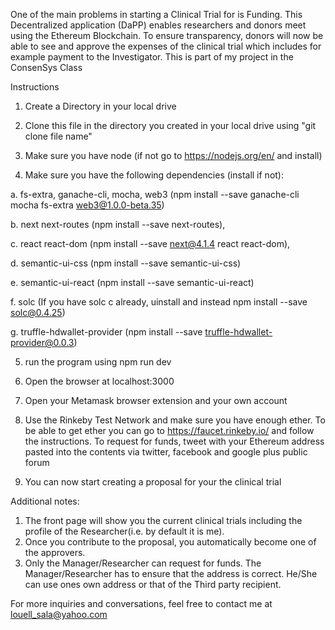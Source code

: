 One of the main problems in starting a Clinical Trial for is Funding. This Decentralized application (DaPP) enables researchers and 
donors meet using the Ethereum Blockchain. To ensure transparency, donors will now be able to see and approve the expenses of the clinical trial which includes for example payment to the Investigator. This is part of my project in the ConsenSys Class

Instructions

1. Create a Directory in your local drive

2. Clone this file in the directory you created in your local drive using "git clone file name"

3. Make sure you have node (if not go to https://nodejs.org/en/ and install)

4. Make sure you have the following dependencies (install if not):

a. fs-extra, ganache-cli, mocha, web3 (npm install --save ganache-cli mocha fs-extra web3@1.0.0-beta.35)

b. next next-routes (npm install --save next-routes), 

c. react react-dom (npm install --save next@4.1.4 react react-dom), 

d. semantic-ui-css (npm install --save semantic-ui-css)

e. semantic-ui-react (npm install --save semantic-ui-react) 

f. solc (If you have solc c already, uinstall and instead npm install --save solc@0.4.25)

g. truffle-hdwallet-provider (npm install --save truffle-hdwallet-provider@0.0.3)


5. run the program using npm run dev

6. Open the browser at localhost:3000

7. Open your Metamask browser extension and your own account

8. Use the Rinkeby Test Network and make sure you have enough ether.
To be able to get ether you can go to https://faucet.rinkeby.io/ 
and follow the instructions. To request for funds, tweet with your Ethereum address pasted into the contents
via twitter, facebook and google plus public forum

9. You can now start creating a proposal for your the clinical trial 

Additional notes: 
1. The front page will show you the current clinical trials including the profile of the Researcher(i.e. by default it is me). 
2. Once you contribute to the proposal, you automatically become one of the approvers.
3. Only the Manager/Researcher can request for funds. The Manager/Researcher has to ensure that the address is correct. He/She can use ones own address or that of the Third party recipient.

For more inquiries and conversations, feel free to contact me at louell_sala@yahoo.com
